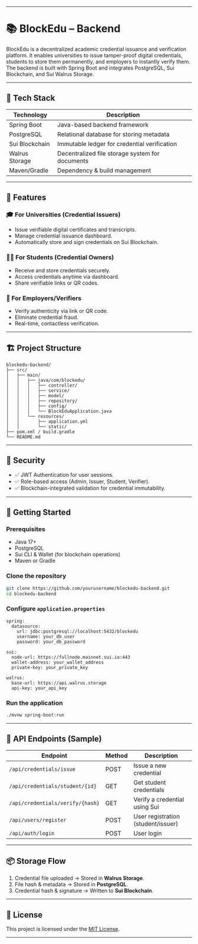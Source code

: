 

---

# 📚 BlockEdu – Backend

BlockEdu is a decentralized academic credential issuance and verification platform. It enables universities to issue tamper-proof digital credentials, students to store them permanently, and employers to instantly verify them. The backend is built with Spring Boot and integrates PostgreSQL, Sui Blockchain, and Sui Walrus Storage.

---

## 🔧 Tech Stack

| Technology     | Description                                |
|----------------|--------------------------------------------|
| Spring Boot    | Java-based backend framework               |
| PostgreSQL     | Relational database for storing metadata   |
| Sui Blockchain | Immutable ledger for credential verification |
| Walrus Storage | Decentralized file storage system for documents |
| Maven/Gradle   | Dependency & build management              |

---

## 📂 Features

### 🎓 For Universities (Credential Issuers)
- Issue verifiable digital certificates and transcripts.
- Manage credential issuance dashboard.
- Automatically store and sign credentials on Sui Blockchain.

### 👨‍🎓 For Students (Credential Owners)
- Receive and store credentials securely.
- Access credentials anytime via dashboard.
- Share verifiable links or QR codes.

### 🏢 For Employers/Verifiers
- Verify authenticity via link or QR code.
- Eliminate credential fraud.
- Real-time, contactless verification.

---

## 🏗️ Project Structure

```
blockedu-backend/
├── src/
│   ├── main/
│   │   ├── java/com/blockedu/
│   │   │   ├── controller/
│   │   │   ├── service/
│   │   │   ├── model/
│   │   │   ├── repository/
│   │   │   ├── config/
│   │   │   └── BlockEduApplication.java
│   │   └── resources/
│   │       ├── application.yml
│   │       └── static/
├── pom.xml / build.gradle
└── README.md
```

---

## 🔐 Security

- ✅ JWT Authentication for user sessions.
- ✅ Role-based access (Admin, Issuer, Student, Verifier).
- ✅ Blockchain-integrated validation for credential immutability.

---

## 🚀 Getting Started

### Prerequisites
- Java 17+
- PostgreSQL
- Sui CLI & Wallet (for blockchain operations)
- Maven or Gradle

### Clone the repository

```bash
git clone https://github.com/yourusername/blockedu-backend.git
cd blockedu-backend
```

### Configure `application.properties`

```properties
spring:
  datasource:
    url: jdbc:postgresql://localhost:5432/blockedu
    username: your_db_user
    password: your_db_password

sui:
  node-url: https://fullnode.mainnet.sui.io:443
  wallet-address: your_wallet_address
  private-key: your_private_key

walrus:
  base-url: https://api.walrus.storage
  api-key: your_api_key
```

### Run the application

```bash
./mvnw spring-boot:run
```


---

## 📡 API Endpoints (Sample)

| Endpoint                            | Method | Description                       |
|-------------------------------------|--------|-----------------------------------|
| `/api/credentials/issue`            | POST   | Issue a new credential            |
| `/api/credentials/student/{id}`     | GET    | Get student credentials           |
| `/api/credentials/verify/{hash}`    | GET    | Verify a credential using Sui     |
| `/api/users/register`               | POST   | User registration (student/issuer) |
| `/api/auth/login`                   | POST   | User login                        |

---

## 📦 Storage Flow

1. Credential file uploaded → Stored in **Walrus Storage**.
2. File hash & metadata → Stored in **PostgreSQL**.
3. Credential hash & signature → Written to **Sui Blockchain**.

---

## 📃 License

This project is licensed under the [MIT License](LICENSE).

---
